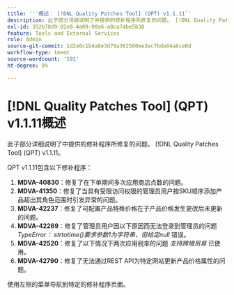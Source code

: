 ```yaml
---
title: '''概述： [!DNL Quality Patches Tool] (QPT) v1.1.11`'
description: 此子部分详细说明了中提供的修补程序所修复的问题。 [!DNL Quality Patches Tool] (QPT) v1.1.11。
exl-id: 352b78d9-02e8-4a09-98a6-a8ca74be5b38
feature: Tools and External Services
role: Admin
source-git-commit: 1d2e0c1b4a8e3d79a362500ee3ec7bde84a6ce0d
workflow-type: tm+mt
source-wordcount: '191'
ht-degree: 0%

---
```


# [!DNL Quality Patches Tool] (QPT) v1.1.11概述

此子部分详细说明了中提供的修补程序所修复的问题。 [!DNL Quality Patches Tool] (QPT) v1.1.11。

QPT v1.1.11包含以下修补程序：

1. **MDVA-40830**：修复了在下单期间多次应用商店点数的问题。
1. **MDVA-41350**：修复了当具有受限访问权限的管理员用户按SKU顺序添加产品超出其角色范围时引发异常的问题。
1. **MDVA-42237**：修复了可配置产品特殊价格在子产品价格发生更改后未更新的问题。
1. **MDVA-42269**：修复了管理员用户因以下原因而无法登录到管理员的问题 *TypeError： strtotime()要求参数1为字符串，但给定null* 错误。
1. **MDVA-42520**：修复了以下情况下两次应用税率的问题 *支持跨境贸易* 已使用。
1. **MDVA-42790**：修复了无法通过REST API为特定网站更新产品价格属性的问题。

使用左侧的菜单导航到特定的修补程序页面。
